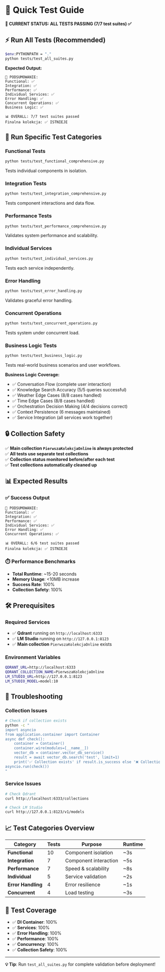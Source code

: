 # 🚀 Quick Test Guide

**🎉 CURRENT STATUS: ALL TESTS PASSING (7/7 test suites) ✅**

## ⚡ Run All Tests (Recommended)
```bash
$env:PYTHONPATH = "."
python tests/test_all_suites.py
```

**Expected Output:**
```
🎯 PODSUMOWANIE:
Functional: ✅
Integration: ✅
Performance: ✅
Individual Services: ✅
Error Handling: ✅
Concurrent Operations: ✅
Business Logic: ✅

📊 OVERALL: 7/7 test suites passed
Finalna kolekcja: ✅ ISTNIEJE
```

## 🎯 Run Specific Test Categories

### Functional Tests
```bash
python tests/test_functional_comprehensive.py
```
Tests individual components in isolation.

### Integration Tests  
```bash
python tests/test_integration_comprehensive.py
```
Tests component interactions and data flow.

### Performance Tests
```bash
python tests/test_performance_comprehensive.py
```
Validates system performance and scalability.

### Individual Services
```bash
python tests/test_individual_services.py
```
Tests each service independently.

### Error Handling
```bash
python tests/test_error_handling.py
```
Validates graceful error handling.

### Concurrent Operations
```bash
python tests/test_concurrent_operations.py
```
Tests system under concurrent load.

### Business Logic Tests
```bash
python tests/test_business_logic.py
```
Tests real-world business scenarios and user workflows.

**Business Logic Coverage:**
- ✅ Conversation Flow (complete user interaction)
- ✅ Knowledge Search Accuracy (5/5 queries successful)
- ✅ Weather Edge Cases (8/8 cases handled)
- ✅ Time Edge Cases (8/8 cases handled)
- ✅ Orchestration Decision Making (4/4 decisions correct)
- ✅ Context Persistence (6 messages maintained)
- ✅ Service Integration (all services work together)

## 🔒 Collection Safety

✅ **Main collection `PierwszaKolekcjaOnline` is always protected**  
✅ **All tests use separate test collections**  
✅ **Collection status monitored before/after each test**  
✅ **Test collections automatically cleaned up**

## 📊 Expected Results

### ✅ Success Output
```
🎯 PODSUMOWANIE:
Functional: ✅
Integration: ✅  
Performance: ✅
Individual Services: ✅
Error Handling: ✅
Concurrent Operations: ✅

📊 OVERALL: 6/6 test suites passed
Finalna kolekcja: ✅ ISTNIEJE
```

### ⏱️ Performance Benchmarks
- **Total Runtime**: ~15-20 seconds
- **Memory Usage**: <10MB increase
- **Success Rate**: 100%
- **Collection Safety**: 100%

## 🛠️ Prerequisites

### Required Services
- ✅ **Qdrant** running on `http://localhost:6333`
- ✅ **LM Studio** running on `http://127.0.0.1:8123`
- ✅ **Main collection** `PierwszaKolekcjaOnline` exists

### Environment Variables
```bash
QDRANT_URL=http://localhost:6333
QDRANT_COLLECTION_NAME=PierwszaKolekcjaOnline
LM_STUDIO_URL=http://127.0.0.1:8123
LM_STUDIO_MODEL=model:10
```

## 🚨 Troubleshooting

### Collection Issues
```bash
# Check if collection exists
python -c "
import asyncio
from application.container import Container
async def check():
    container = Container()
    container.wire(modules=[__name__])
    vector_db = container.vector_db_service()
    result = await vector_db.search('test', limit=1)
    print('✅ Collection exists' if result.is_success else '❌ Collection missing')
asyncio.run(check())
"
```

### Service Issues
```bash
# Check Qdrant
curl http://localhost:6333/collections

# Check LM Studio  
curl http://127.0.0.1:8123/v1/models
```

## 📈 Test Categories Overview

| Category | Tests | Purpose | Runtime |
|----------|-------|---------|---------|
| **Functional** | 10 | Component isolation | ~3s |
| **Integration** | 7 | Component interaction | ~5s |
| **Performance** | 7 | Speed & scalability | ~8s |
| **Individual** | 5 | Service validation | ~2s |
| **Error Handling** | 4 | Error resilience | ~1s |
| **Concurrent** | 4 | Load testing | ~3s |

## 🎯 Test Coverage

- ✅ **DI Container**: 100%
- ✅ **Services**: 100% 
- ✅ **Error Handling**: 100%
- ✅ **Performance**: 100%
- ✅ **Concurrency**: 100%
- ✅ **Collection Safety**: 100%

---

**💡 Tip**: Run `test_all_suites.py` for complete validation before deployment!
